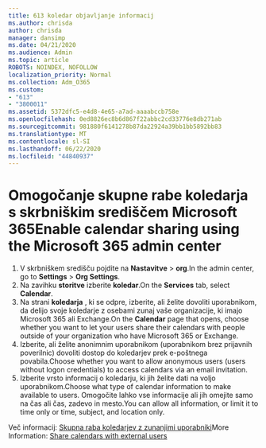 ```yaml
---
title: 613 koledar objavljanje informacij
ms.author: chrisda
author: chrisda
manager: dansimp
ms.date: 04/21/2020
ms.audience: Admin
ms.topic: article
ROBOTS: NOINDEX, NOFOLLOW
localization_priority: Normal
ms.collection: Adm_O365
ms.custom:
- "613"
- "3800011"
ms.assetid: 5372dfc5-e4d8-4e65-a7ad-aaaabccb758e
ms.openlocfilehash: 0ed8826ec8b6d867f22abbc2cd33776e8db271ab
ms.sourcegitcommit: 981880f6141278b87da22924a39bb1bb5892bb83
ms.translationtype: MT
ms.contentlocale: sl-SI
ms.lasthandoff: 06/22/2020
ms.locfileid: "44840937"
---
```

# <a name="enable-calendar-sharing-using-the-microsoft-365-admin-center"></a><span data-ttu-id="9e742-102">Omogočanje skupne rabe koledarja s skrbniškim središčem Microsoft 365</span><span class="sxs-lookup"><span data-stu-id="9e742-102">Enable calendar sharing using the Microsoft 365 admin center</span></span>

1. <span data-ttu-id="9e742-103">V skrbniškem središču pojdite na **Nastavitve**   >   **org**.</span><span class="sxs-lookup"><span data-stu-id="9e742-103">In the admin center, go to  **Settings**  >  **Org Settings**.</span></span>
2. <span data-ttu-id="9e742-104">Na zavihku **storitve** izberite **koledar**.</span><span class="sxs-lookup"><span data-stu-id="9e742-104">On the  **Services**  tab, select  **Calendar**.</span></span>
3. <span data-ttu-id="9e742-105">Na strani **koledarja** , ki se odpre, izberite, ali želite dovoliti uporabnikom, da delijo svoje koledarje z osebami zunaj vaše organizacije, ki imajo Microsoft 365 ali Exchange.</span><span class="sxs-lookup"><span data-stu-id="9e742-105">On the  **Calendar**  page that opens, choose whether you want to let your users share their calendars with people outside of your organization who have Microsoft 365 or Exchange.</span></span>
4. <span data-ttu-id="9e742-106">Izberite, ali želite anonimnim uporabnikom (uporabnikom brez prijavnih poverilnic) dovoliti dostop do koledarjev prek e-poštnega povabila.</span><span class="sxs-lookup"><span data-stu-id="9e742-106">Choose whether you want to allow anonymous users (users without logon credentials) to access calendars via an email invitation.</span></span>
5. <span data-ttu-id="9e742-107">Izberite vrsto informacij o koledarju, ki jih želite dati na voljo uporabnikom.</span><span class="sxs-lookup"><span data-stu-id="9e742-107">Choose what type of calendar information to make available to users.</span></span> <span data-ttu-id="9e742-108">Omogočite lahko vse informacije ali jih omejite samo na čas ali čas, zadevo in mesto.</span><span class="sxs-lookup"><span data-stu-id="9e742-108">You can allow all information, or limit it to time only or time, subject, and location only.</span></span>

<span data-ttu-id="9e742-109">Več informacij: [Skupna raba koledarjev z zunanjimi uporabniki](https://docs.microsoft.com/microsoft-365/admin/manage/share-calendars-with-external-users)</span><span class="sxs-lookup"><span data-stu-id="9e742-109">More Information: [Share calendars with external users](https://docs.microsoft.com/microsoft-365/admin/manage/share-calendars-with-external-users)</span></span>
